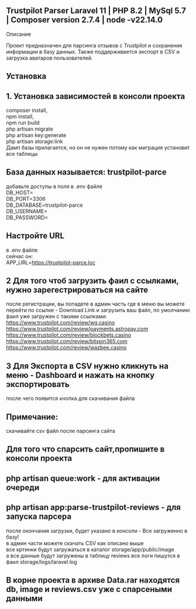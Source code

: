 ## Trustpilot Parser Laravel 11 | PHP 8.2 | MySql 5.7 | Composer version 2.7.4 | node -v22.14.0


Описание

Проект предназначен для парсинга отзывов с Trustpilot и сохранения информации в базу данных. Также поддерживается экспорт в CSV и загрузка аватаров пользователей.

## Установка

## 1. Установка зависимостей в консоли проекта
   composer install, <br>
   npm install, <br>
   npm run build <br>
   php artisan migrate <br>
   php artisan key:generate <br>
   php artisan storage:link <br>
   Дамп базы прилагается, но он не нужен потому как миграция установит все таблицы

## База данных называется: trustpilot-parce
добавьте доступы в поля в .env файле <br>
DB_HOST= <br>
DB_PORT=3306 <br>
DB_DATABASE=trustpilot-parce <br>
DB_USERNAME= <br>
DB_PASSWORD= <br>

## Настройте URL 
в .env файле <br>
сейчас он: <br>
APP_URL=https://trustpilot-parce.loc


## 2 Для того чтоб загрузить фаил с ссылками, нужно зарегестрироваться на сайте
после регистрации, вы попадете в админ часть где в меню вы можете перейти
по ссылке - Download Link и загрузить ваш файл, по умолчанию фаил уже загружен с такими ссылками:
<br>
https://www.trustpilot.com/review/wg.casino <br>
https://www.trustpilot.com/review/payments.astropay.com <br>
https://www.trustpilot.com/review/blockbets.casino <br>
https://www.trustpilot.com/review/bitspin365.com <br>
https://www.trustpilot.com/review/wazbee.casino <br>

## 3 Для Экспорта в CSV нужно кликнуть на меню - Dashboard и нажать на кнопку экспортировать
после чего появится кнопка для скачивания файла
## Примечание:
скачивайте csv файл после парсинга сайта

## Для того что спарсить сайт,пропишите в консоли проекта
## php artisan queue:work - для активации очереди <br>
## php artisan app:parse-trustpilot-reviews - для запуска парсера <br>
после окончания загрузки, будет указано в консоли - Все загруженно в базу! 
<br> в админ части можете скачать CSV как описано выше
<br> все кртинки будут загружаться в каталог storage/app/public/image <br>
а все данные будут загружены в таблицу reviews
все логи пишутся в фаил storage/logs/laravel.log
## В корне проекта в архиве Data.rar находятся db, image и reviews.csv уже с спарсеными данными




